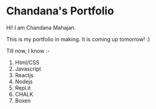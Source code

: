 # Chandana's Portfolio

Hi! I am Chandana Mahajan.

This is my portfolio in making. It is coming up tomorrow! :)

Till now, I know :-
1. Html/CSS
1. Javascript
1. Reactjs
1. Nodejs
1. Repl.it
1. CHALK
1. Boxen